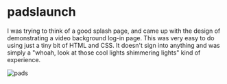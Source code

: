 # padslaunch

I was trying to think of a good splash page, and came up with the design of demonstrating a video background log-in page. This was very easy to do using just a tiny bit of HTML and CSS. It doesn't sign into anything and was simply a "whoah, look at those cool lights shimmering lights" kind of experience.

![pads](https://user-images.githubusercontent.com/27470842/38756446-6de17986-3f1e-11e8-9eb8-15ada34b5823.PNG)

